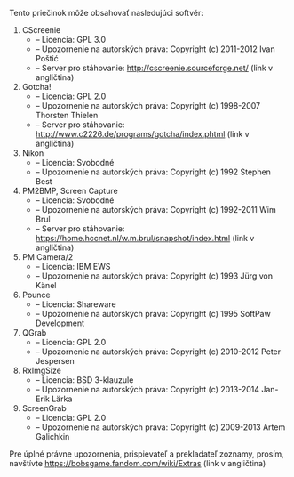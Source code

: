 Tento priečinok môže obsahovať nasledujúci softvér:

1. CScreenie
   - – Licencia: GPL 3.0
   - – Upozornenie na autorských práva: Copyright (c) 2011-2012 Ivan Poštić
   - – Server pro stáhovanie: http://cscreenie.sourceforge.net/ (link v angličtina)
2. Gotcha!
   - – Licencia: GPL 2.0
   - – Upozornenie na autorských práva: Copyright (c) 1998-2007 Thorsten Thielen
   - – Server pro stáhovanie: http://www.c2226.de/programs/gotcha/index.phtml (link v angličtina)
3. Nikon
   - – Licencia: Svobodné
   - – Upozornenie na autorských práva: Copyright (c) 1992 Stephen Best
4. PM2BMP, Screen Capture
   - – Licencia: Svobodné
   - – Upozornenie na autorských práva: Copyright (c) 1992-2011 Wim Brul
   - – Server pro stáhovanie: https://home.hccnet.nl/w.m.brul/snapshot/index.html (link v angličtina)
5. PM Camera/2
   - – Licencia: IBM EWS
   - – Upozornenie na autorských práva: Copyright (c) 1993 Jürg von Känel
6. Pounce
   - – Licencia: Shareware
   - – Upozornenie na autorských práva: Copyright (c) 1995 SoftPaw Development
7. QGrab
   - – Licencia: GPL 2.0
   - – Upozornenie na autorských práva: Copyright (c) 2010-2012 Peter Jespersen
8. RxImgSize
   - – Licencia: BSD 3-klauzule
   - – Upozornenie na autorských práva: Copyright (c) 2013-2014 Jan-Erik Lärka
9. ScreenGrab
   - – Licencia: GPL 2.0
   - – Upozornenie na autorských práva: Copyright (c) 2009-2013 Artem Galichkin

Pre úplné právne upozornenia, prispievateľ a prekladateľ zoznamy, prosím, navštívte https://bobsgame.fandom.com/wiki/Extras (link v angličtina)
